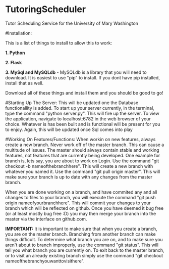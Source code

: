 # TutoringScheduler
Tutor Scheduling Service for the University of Mary Washington

#Installation:

This is a list of things to install to allow this to work:

**1. Python**

**2. Flask**

**3. MySql and MySQLdb** - MySQLdb is a library that you will need to download. It is easiest to use "pip" to install. If you dont have pip installed, install that as well. 

Download all of these things and install them and you should be good to go!

#Starting Up The Server:
This will be updated one the Database functionallity is added. To start up your server currently, in the terminal, type the command "python server.py". This will fire up the server. To view the application, navigate to localhost:6782 in the web browser of your choice. Whatever is has been built and is functional will be present for you to enjoy. Again, this will be updated once Sql comes into play

#Working On Features/Functions:
When workin on new features, always create a new branch. Never work off of the master branch. This can cause a multitude of issues. The master should always contain stable and working features, not features that are currently being developed.
One example for branch is, lets say, you are about to work on Login. Use the command "git checkout -b nameofthebranchhere".
This will create a new branch with whatever you named it. Use the command "git pull origin master". This will make sure your branch is up to date with any changes from the master branch. 

When you are done working on a branch, and have commited any and all changes to files to your branch, you will execute the command "git push origin nameofyourbranchhere". This will commit your changes to your branch which will be reflected on github. Once you have deemed it bug free (or at least mostly bug free :D) you may then merge your branch into the master via the interface on github.com. 

**IMPORTANT:** 
It is important to make sure that when you create a branch, you are on the master branch. Branching from another branch can make things difficult. To determine what branch you are on, and to make sure you aren't about to branch improperly, use the command "git status". This will tell you what branch you are currently on. To exit back to the master branch, or to visit an already existing branch simply use the command "git checkout nameofthebranchyouwanttovisithere". 
